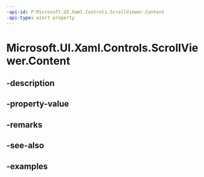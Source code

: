```yaml
---
-api-id: P:Microsoft.UI.Xaml.Controls.ScrollViewer.Content
-api-type: winrt property
---
```


# Microsoft.UI.Xaml.Controls.ScrollViewer.Content

<!--
public Windows.UI.Xaml.UIElement Content { get; set; }
-->


## -description

## -property-value

## -remarks

## -see-also

## -examples


